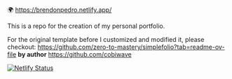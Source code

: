 🌍 https://brendonpedro.netlify.app/

This is a repo for the creation of my personal portfolio.

For the original template before I customized and modified it, please checkout: https://github.com/zero-to-mastery/simplefolio?tab=readme-ov-file **by author** https://github.com/cobiwave

[![Netlify Status](https://api.netlify.com/api/v1/badges/344d01a9-47c9-4c47-bbd1-1d258fe15295/deploy-status)](https://app.netlify.com/sites/brendonpedro/deploys)
